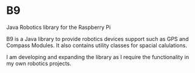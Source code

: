 # B9
Java Robotics library for the Raspberry Pi

B9 is a Java library to provide robotics devices support such as GPS and Compass Modules. It also contains utility classes for spacial calulations.

I am developing and expanding the library as I require the functionality in my own robotics projects.
